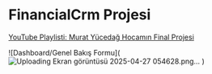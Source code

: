 # FinancialCrm Projesi 

[YouTube Playlisti: Murat Yücedağ Hocamın Final Projesi](https://www.youtube.com/watch?v=oev5wH-_XCI&list=PLKnjBHu2xXNPmFMvGKVHA_ijjrgUyNIXr)


![Dashboard/Genel Bakış Formu](![Uploading Ekran görüntüsü 2025-04-27 054628.png…]()
)

